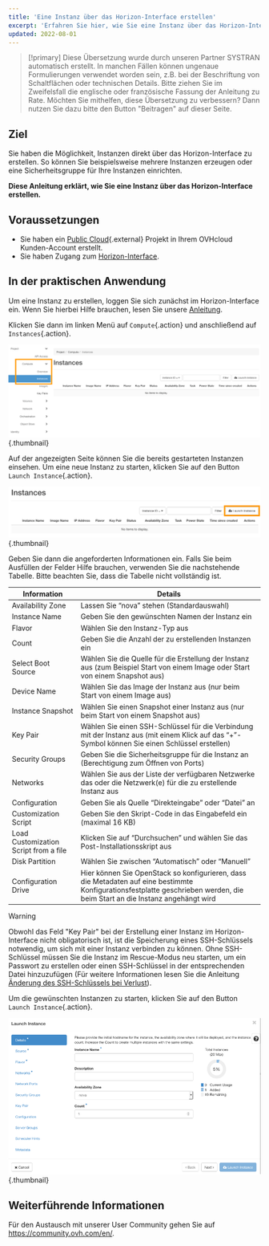 ```yaml
---
title: 'Eine Instanz über das Horizon-Interface erstellen'
excerpt: 'Erfahren Sie hier, wie Sie eine Instanz über das Horizon-Interface erstellen'
updated: 2022-08-01
---
```


> [!primary]
> Diese Übersetzung wurde durch unseren Partner SYSTRAN automatisch erstellt. In manchen Fällen können ungenaue Formulierungen verwendet worden sein, z.B. bei der Beschriftung von Schaltflächen oder technischen Details. Bitte ziehen Sie im Zweifelsfall die englische oder französische Fassung der Anleitung zu Rate. Möchten Sie mithelfen, diese Übersetzung zu verbessern? Dann nutzen Sie dazu bitte den Button "Beitragen" auf dieser Seite.
>

## Ziel

Sie haben die Möglichkeit, Instanzen direkt über das Horizon-Interface zu erstellen. So können Sie beispielsweise mehrere Instanzen erzeugen oder eine Sicherheitsgruppe für Ihre Instanzen einrichten.

**Diese Anleitung erklärt, wie Sie eine Instanz über das Horizon-Interface erstellen.**

## Voraussetzungen

- Sie haben ein [Public Cloud](https://www.ovhcloud.com/de/public-cloud/){.external} Projekt in Ihrem OVHcloud Kunden-Account erstellt.
- Sie haben Zugang zum [Horizon-Interface](/pages/public_cloud/compute/introducing_horizon). 

## In der praktischen Anwendung

Um eine Instanz zu erstellen, loggen Sie sich zunächst im Horizon-Interface ein. Wenn Sie hierbei Hilfe brauchen, lesen Sie unsere [Anleitung](/pages/public_cloud/compute/introducing_horizon).

Klicken Sie dann im linken Menü auf `Compute`{.action} und anschließend auf `Instances`{.action}.

![Instanz erstellen](images/create-instance-step1.png){.thumbnail}

Auf der angezeigten Seite können Sie die bereits gestarteten Instanzen einsehen. Um eine neue Instanz zu starten, klicken Sie auf den Button `Launch Instance`{.action}.

![Instanz erstellen](images/create-instance-step2.png){.thumbnail}

Geben Sie dann die angeforderten Informationen ein. Falls Sie beim Ausfüllen der Felder Hilfe brauchen, verwenden Sie die nachstehende Tabelle. Bitte beachten Sie, dass die Tabelle nicht vollständig ist. 

|Information|Details|
|---|---|
|Availability Zone|Lassen Sie “nova” stehen (Standardauswahl)|
|Instance Name|Geben Sie den gewünschten Namen der Instanz ein|
|Flavor|Wählen Sie den Instanz-Typ aus|
|Count|Geben Sie die Anzahl der zu erstellenden Instanzen ein|
|Select Boot Source|Wählen Sie die Quelle für die Erstellung der Instanz aus (zum Beispiel Start von einem Image oder Start von einem Snapshot aus)|
|Device Name|Wählen Sie das Image der Instanz aus (nur beim Start von einem Image aus)|
|Instance Snapshot|Wählen Sie einen Snapshot einer Instanz aus (nur beim Start von einem Snapshot aus)|
|Key Pair|Wählen Sie einen SSH-Schlüssel für die Verbindung mit der Instanz aus (mit einem Klick auf das “+”-Symbol können Sie einen Schlüssel erstellen)|
|Security Groups|Geben Sie die Sicherheitsgruppe für die Instanz an (Berechtigung zum Öffnen von Ports)|
|Networks|Wählen Sie aus der Liste der verfügbaren Netzwerke das oder die Netzwerk(e) für die zu erstellende Instanz aus|
|Configuration|Geben Sie als Quelle “Direkteingabe” oder “Datei” an|
|Customization Script|Geben Sie den Skript-Code in das Eingabefeld ein (maximal 16 KB)|
|Load Customization Script from a file|Klicken Sie auf “Durchsuchen” und wählen Sie das Post-Installationsskript aus|
|Disk Partition|Wählen Sie zwischen “Automatisch” oder “Manuell”|
|Configuration Drive|Hier können Sie OpenStack so konfigurieren, dass die Metadaten auf eine bestimmte Konfigurationsfestplatte geschrieben werden, die beim Start an die Instanz angehängt wird|

> [!warning] 
>
> Obwohl das Feld "Key Pair" bei der Erstellung einer Instanz im Horizon-Interface nicht obligatorisch ist, ist die Speicherung eines SSH-Schlüssels notwendig, um sich mit einer Instanz verbinden zu können. Ohne SSH-Schlüssel müssen Sie die Instanz im Rescue-Modus neu starten, um ein Passwort zu erstellen oder einen SSH-Schlüssel in der entsprechenden Datei hinzuzufügen (Für weitere Informationen lesen Sie die Anleitung [Änderung des SSH-Schlüssels bei Verlust](/pages/platform/public-cloud/replacing_lost_ssh_key#in-der-praktischen-anwendung)).
>

Um die gewünschten Instanzen zu starten, klicken Sie auf den Button `Launch Instance`{.action}.

![Instanz erstellen](images/create-instance-step3.png){.thumbnail}

## Weiterführende Informationen

Für den Austausch mit unserer User Community gehen Sie auf <https://community.ovh.com/en/>.
